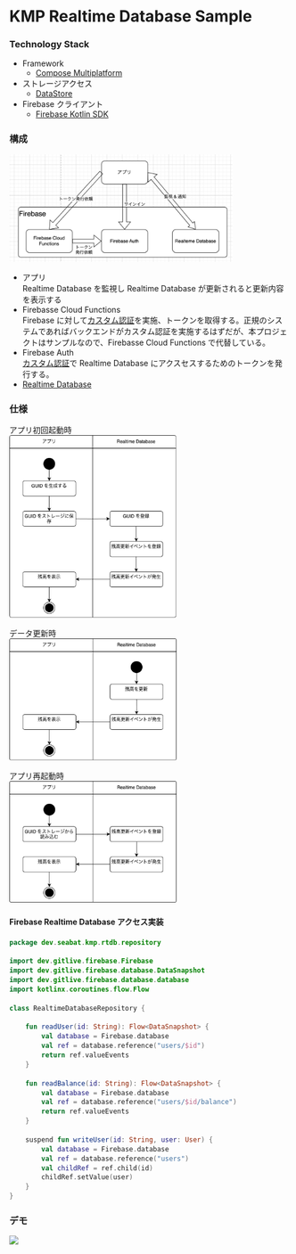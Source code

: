 # KMP Realtime Database Sample

### Technology Stack

* Framework
    * [Compose Multiplatform](https://www.jetbrains.com/ja-jp/compose-multiplatform/)
* ストレージアクセス
    * [DataStore](https://developer.android.com/kotlin/multiplatform/datastore?hl=ja)
* Firebase クライアント
    * [Firebase Kotlin SDK](https://github.com/GitLiveApp/firebase-kotlin-sdk) 

### 構成

<img src="docs/system_architecture.png" width = "400px">  
  
* アプリ  
    Realtime Database を監視し Realtime Database が更新されると更新内容を表示する
* Firebasse Cloud Functions  
    Firebase に対して[カスタム認証](https://firebase.google.com/docs/auth/flutter/custom-auth?hl=ja)を実施、トークンを取得する。正規のシステムであればバックエンドがカスタム認証を実施するはずだが、本プロジェクトはサンプルなので、Firebasse Cloud Functions で代替している。
* Firebase Auth  
    [カスタム認証](https://firebase.google.com/docs/auth/flutter/custom-auth?hl=ja)で Realtime Database にアクスセスするためのトークンを発行する。
* [Realtime Database](https://firebase.google.com/docs/database?hl=ja)
       

### 仕様

アプリ初回起動時  
<img src="docs/first.png" width = "300px">  

データ更新時  
<img src="docs/updateData.png" width = "300px">  

アプリ再起動時  
<img src="docs/relaunch.png" width = "300px">  


#### Firebase Realtime Database アクセス実装 

``` kotlin
package dev.seabat.kmp.rtdb.repository

import dev.gitlive.firebase.Firebase
import dev.gitlive.firebase.database.DataSnapshot
import dev.gitlive.firebase.database.database
import kotlinx.coroutines.flow.Flow

class RealtimeDatabaseRepository {

    fun readUser(id: String): Flow<DataSnapshot> {
        val database = Firebase.database
        val ref = database.reference("users/$id")
        return ref.valueEvents
    }

    fun readBalance(id: String): Flow<DataSnapshot> {
        val database = Firebase.database
        val ref = database.reference("users/$id/balance")
        return ref.valueEvents
    }

    suspend fun writeUser(id: String, user: User) {
        val database = Firebase.database
        val ref = database.reference("users")
        val childRef = ref.child(id)
        childRef.setValue(user)
    }
}
```

### デモ

<img src="docs/demo_rtdb.gif" width = "700px">